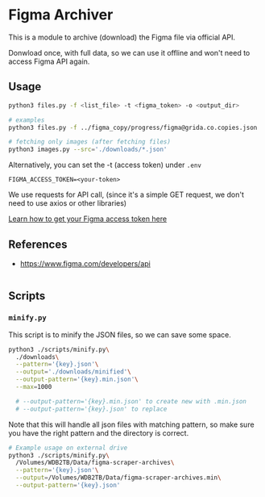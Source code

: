 # Figma Archiver

This is a module to archive (download) the Figma file via official API.

Donwload once, with full data, so we can use it offline and won't need to access Figma API again.

## Usage

```bash
python3 files.py -f <list_file> -t <figma_token> -o <output_dir>

# examples
python3 files.py -f ../figma_copy/progress/figma@grida.co.copies.json

# fetching only images (after fetching files)
python3 images.py --src='./downloads/*.json'
```

Alternatively, you can set the -t (access token) under `.env`

```
FIGMA_ACCESS_TOKEN=<your-token>
```

We use requests for API call, (since it's a simple GET request, we don't need to use axios or other libraries)

[Learn how to get your Figma access token here](https://grida.co/docs/with-figma/guides/how-to-get-personal-access-token)

## References

- https://www.figma.com/developers/api

```

```

## Scripts

### `minify.py`

This script is to minify the JSON files, so we can save some space.

```bash
python3 ./scripts/minify.py\
  ./downloads\
  --pattern='{key}.json'\
  --output='./downloads/minified'\
  --output-pattern='{key}.min.json'\
  --max=1000

  # --output-pattern='{key}.min.json' to create new with .min.json
  # --output-pattern='{key}.json' to replace
```

Note that this will handle all json files with matching pattern, so make sure you have the right pattern and the directory is correct.

```bash
# Example usage on external drive
python3 ./scripts/minify.py\
  /Volumes/WDB2TB/Data/figma-scraper-archives\
  --pattern='{key}.json'\
  --output=/Volumes/WDB2TB/Data/figma-scraper-archives.min\
  --output-pattern='{key}.json'
```
